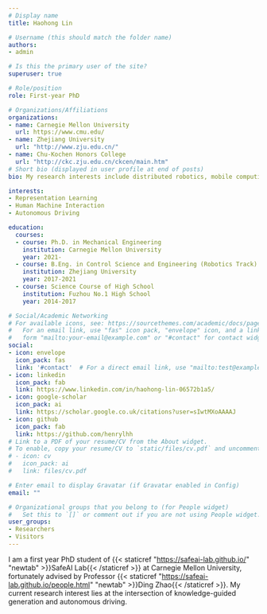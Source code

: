 ```yaml
---
# Display name
title: Haohong Lin

# Username (this should match the folder name)
authors:
- admin

# Is this the primary user of the site?
superuser: true

# Role/position
role: First-year PhD

# Organizations/Affiliations
organizations:
- name: Carnegie Mellon University
  url: https://www.cmu.edu/
- name: Zhejiang University
  url: "http://www.zju.edu.cn/"
- name: Chu-Kochen Honors College
  url: "http://ckc.zju.edu.cn/ckcen/main.htm"
# Short bio (displayed in user profile at end of posts)
bio: My research interests include distributed robotics, mobile computing and programmable matter.

interests:
- Representation Learning
- Human Machine Interaction
- Autonomous Driving

education:
  courses:
  - course: Ph.D. in Mechanical Engineering
    institution: Carnegie Mellon University
    year: 2021-
  - course: B.Eng. in Control Science and Engineering (Robotics Track)
    institution: Zhejiang University
    year: 2017-2021
  - course: Science Course of High School
    institution: Fuzhou No.1 High School 
    year: 2014-2017

# Social/Academic Networking
# For available icons, see: https://sourcethemes.com/academic/docs/page-builder/#icons
#   For an email link, use "fas" icon pack, "envelope" icon, and a link in the
#   form "mailto:your-email@example.com" or "#contact" for contact widget.
social:
- icon: envelope
  icon_pack: fas
  link: '#contact'  # For a direct email link, use "mailto:test@example.org".
- icon: linkedin
  icon_pack: fab
  link: https://www.linkedin.com/in/haohong-lin-06572b1a5/
- icon: google-scholar
  icon_pack: ai
  link: https://scholar.google.co.uk/citations?user=sIwtMXoAAAAJ
- icon: github
  icon_pack: fab
  link: https://github.com/henrylhh
# Link to a PDF of your resume/CV from the About widget.
# To enable, copy your resume/CV to `static/files/cv.pdf` and uncomment the lines below.
# - icon: cv
#   icon_pack: ai
#   link: files/cv.pdf

# Enter email to display Gravatar (if Gravatar enabled in Config)
email: ""

# Organizational groups that you belong to (for People widget)
#   Set this to `[]` or comment out if you are not using People widget.
user_groups:
- Researchers
- Visitors
---
```

I am a first year PhD student of {{< staticref "https://safeai-lab.github.io/" "newtab" >}}SafeAI Lab{{< /staticref >}} at Carnegie Mellon University, fortunately advised by Professor {{< staticref "https://safeai-lab.github.io/people.html" "newtab" >}}Ding Zhao{{< /staticref >}}. My current research interest lies at the intersection of knowledge-guided generation and autonomous driving.

<!-- I was admitted to the CSST research program this summer at the University of California, Los Angeles (UCLA), which has been unfortunately suspended due to the outbreak of COVID-19.

I take an active part in Mathematical Modeling Competition. I received Finalist Prize (2% among 20,000+ teams) this year in Interdisciplinary Contest in Modeling (ICM). -->

<!-- I am applying for a Ph.D./MS program this fall. You may check in my {{< staticref "https://drive.google.com/file/d/1eolZzPNGJS-zb31B2uaAC3GMhQCTY-Pv/view?usp=sharing" "newtab" >}}CV{{< /staticref >}} for further information. -->
